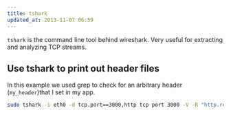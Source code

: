 ```yaml
---
title: tshark
updated_at: 2013-11-07 06:59
---
```


`tshark` is the command line tool behind wireshark. Very useful for extracting and analyzing TCP streams.

## Use tshark to print out header files

In this example we used grep to check for an arbitrary header (`my_header`)that I set in my app.

```sh
sudo tshark -i eth0 -d tcp.port==3000,http tcp port 3000 -V -R "http.response" | grep my_header -B 10 -A 10
```
